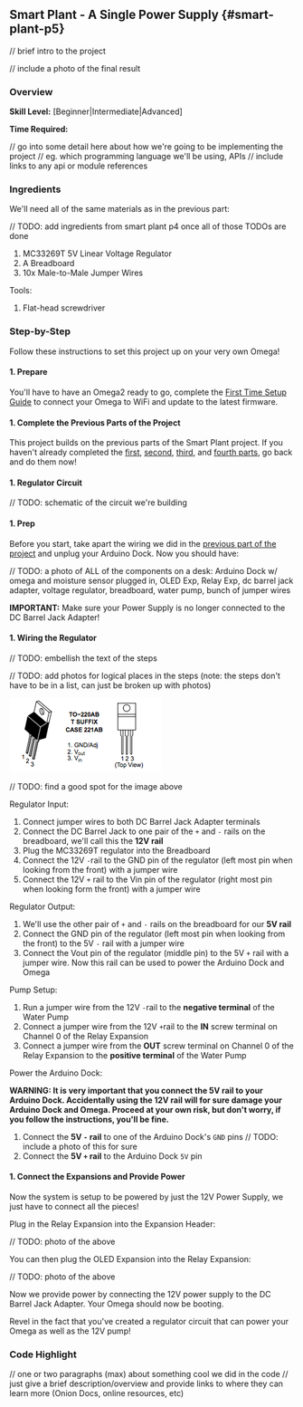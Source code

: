 ## Smart Plant - A Single Power Supply {#smart-plant-p5}

// brief intro to the project

// include a photo of the final result

### Overview

**Skill Level:** [Beginner|Intermediate|Advanced]

**Time Required:** <a time estimate to complete the project>

// go into some detail here about how we're going to be implementing the project
//	eg. which programming language we'll be using, APIs
//	include links to any api or module references

### Ingredients

We'll need all of the same materials as in the previous part:

// TODO: add ingredients from smart plant p4 once all of those TODOs are done

1. MC33269T 5V Linear Voltage Regulator
1. A Breadboard
1. 10x Male-to-Male Jumper Wires

Tools:

1. Flat-head screwdriver



### Step-by-Step

Follow these instructions to set this project up on your very own Omega!

#### 1. Prepare

You'll have to have an Omega2 ready to go, complete the [First Time Setup Guide](https://docs.onion.io/omega2-docs/first-time-setup.html) to connect your Omega to WiFi and update to the latest firmware.


#### 1. Complete the Previous Parts of the Project

This project builds on the previous parts of the Smart Plant project. If you haven't already completed the [first](#smart-plant-p1), [second](#smart-plant-p2), [third](#smart-plant-p3), and [fourth parts](#smart-plant-p4), go back and do them now!

#### 1. Regulator Circuit

// TODO: schematic of the circuit we're building

#### 1. Prep

Before you start, take apart the wiring we did in the [previous part of the project](#smart-plant-p4) and unplug your Arduino Dock. Now you should have:

// TODO: a photo of ALL of the components on a desk: Arduino Dock w/ omega and moisture sensor plugged in, OLED Exp, Relay Exp, dc barrel jack adapter, voltage regulator, breadboard, water pump, bunch of jumper wires

**IMPORTANT:** Make sure your Power Supply is no longer connected to the DC Barrel Jack Adapter!

#### 1. Wiring the Regulator

// TODO: embellish the text of the steps

// TODO: add photos for logical places in the steps (note: the steps don't have to be in a list, can just be broken up with photos)

![](./img/smart-plant-p5-0-circuit-planning-1-regulator.png)

// TODO: find a good spot for the image above


Regulator Input:

1. Connect jumper wires to both DC Barrel Jack Adapter terminals
1. Connect the DC Barrel Jack to one pair of the `+` and `-` rails on the breadboard, we'll call this the **12V rail**
1. Plug the MC33269T regulator into the Breadboard
1. Connect the 12V `-`rail to the GND pin of the regulator (left most pin when looking from the front) with a jumper wire
1. Connect the 12V `+` rail to the Vin pin of the regulator (right most pin when looking form the front) with a jumper wire


Regulator Output:

1. We'll use the other pair of `+` and `-` rails on the breadboard for our **5V rail**
1. Connect the GND pin of the regulator (left most pin when looking from the front) to the 5V `-` rail with a jumper wire
1. Connect the Vout pin of the regulator (middle pin) to the 5V `+` rail with a jumper wire. Now this rail can be used to power the Arduino Dock and Omega


Pump Setup:

1. Run a jumper wire from the 12V `-`rail to the **negative terminal** of the Water Pump
1. Connect a jumper wire from the 12V `+`rail to the **IN** screw terminal on Channel 0 of the Relay Expansion
1. Connect a jumper wire from the **OUT** screw terminal on Channel 0 of the Relay Expansion to the **positive terminal** of the Water Pump


Power the Arduino Dock:

**WARNING: It is very important that you connect the 5V rail to your Arduino Dock. Accidentally using the 12V rail will for sure damage your Arduino Dock and Omega. Proceed at your own risk, but don't worry, if you follow the instructions, you'll be fine.**

1. Connect the **5V `-` rail** to one of the Arduino Dock's `GND` pins
// TODO: include a photo of this for sure
1. Connect the **5V `+` rail** to the Arduino Dock `5V` pin


#### 1. Connect the Expansions and Provide Power

Now the system is setup to be powered by just the 12V Power Supply, we just have to connect all the pieces!

Plug in the Relay Expansion into the Expansion Header:

// TODO: photo of the above

You can then plug the OLED Expansion into the Relay Expansion:

// TODO: photo of the above

Now we provide power by connecting the 12V power supply to the DC Barrel Jack Adapter. Your Omega should now be booting.

Revel in the fact that you've created a regulator circuit that can power your Omega as well as the 12V pump!






### Code Highlight

// one or two paragraphs (max) about something cool we did in the code
//	just give a brief description/overview and provide links to where they can learn more (Onion Docs, online resources, etc)

